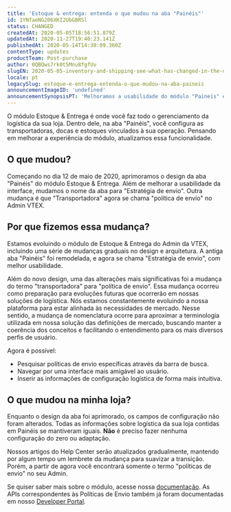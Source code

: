 ```yaml
---
title: 'Estoque & entrega: entenda o que mudou na aba "Painéis"'
id: 1YNfaeNG206XKI2UbGBRSl
status: CHANGED
createdAt: 2020-05-05T18:56:51.879Z
updatedAt: 2020-11-27T19:40:23.141Z
publishedAt: 2020-05-14T14:38:09.360Z
contentType: updates
productTeam: Post-purchase
author: 0QBQws7rk0t5Mnu8fgfUv
slugEN: 2020-05-05-inventory-and-shipping-see-what-has-changed-in-the-dashboard-tab
locale: pt
legacySlug: estoque-e-entrega-entenda-o-que-mudou-na-aba-paineis
announcementImageID: 'undefined'
announcementSynopsisPT: 'Melhoramos a usabilidade do módulo "Paineis" e mudamos o nome da aba para "Estratégia de envio"'
---
```


O módulo Estoque & Entrega é onde você faz todo o gerenciamento da logística da sua loja. Dentro dele, na aba "Painéis", você configura as transportadoras, docas e estoques vinculados à sua operação. Pensando em melhorar a experiência do módulo, atualizamos essa funcionalidade.


## O que mudou?

Começando no dia 12 de maio de 2020, aprimoramos o design da aba "Painéis" do módulo Estoque & Entrega. Além de melhorar a usabilidade da interface, mudamos o nome da aba para "Estratégia de envio". Outra mudança é que "Transportadora" agora se chama "política de envio" no Admin VTEX.   


## Por que fizemos essa mudança?
Estamos evoluindo o módulo de Estoque & Entrega do Admin da VTEX, incluindo uma série de mudanças graduais no design e arquitetura. A antiga aba "Painéis" foi remodelada, e agora se chama "Estratégia de envio", com melhor usabilidade. 

Além do novo design, uma das alterações mais significativas foi a mudança do termo "transportadora" para "política de envio". Essa mudança ocorreu como preparação para evoluções futuras que ocorrerão em nossas soluções de logística. Nós estamos constantemente evoluindo a nossa plataforma para estar alinhada às necessidades de mercado. Nesse sentido, a mudança de nomenclatura ocorre para aproximar a terminologia utilizada em nossa solução das definições de mercado, buscando manter a coerência dos conceitos e facilitando o entendimento para os mais diversos perfis de usuário.

Agora é possível:
- Pesquisar políticas de envio específicas através da barra de busca.
- Navegar por uma interface mais amigável ao usuário.
- Inserir as informações de configuração logística de forma mais intuitiva. 


## O que mudou na minha loja?
Enquanto o design da aba foi aprimorado, os campos de configuração não foram alterados. Todas as informações sobre logística da sua loja contidas em Painéis se mantiveram iguais. **Não** é preciso fazer nenhuma configuração do zero ou adaptação.

Nossos artigos do Help Center serão atualizados gradualmente, mantendo por algum tempo um lembrete da mudança para suavizar a transição. Porém, a partir de agora você encontrará somente o termo "políticas de envio" no seu Admin. 

Se quiser saber mais sobre o módulo, acesse nossa [documentação]( https://help.vtex.com/pt/tracks/logistica-101--13TFDwDttPl9ki9OXQhyjx/55MezrFTw2limlgT7KUg6l). 
As APIs correspondentes às Políticas de Envio também já foram documentadas em nosso [Developer Portal](https://developers.vtex.com/reference/shipping-policies).

